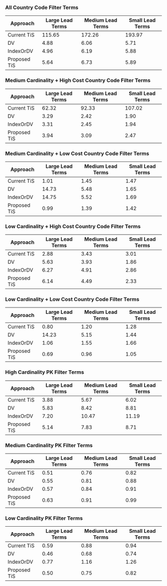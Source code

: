 ### All Country Code Filter Terms
| Approach | Large Lead Terms | Medium Lead Terms | Small Lead Terms |
|---|---|---|---|
| Current TiS | 115.65 | 172.26 | 193.97 |
| DV | 4.88 | 6.06 | 5.71 |
| IndexOrDV | 4.96 | 6.19 | 5.88 |
| Proposed TiS | 5.64 | 6.73 | 5.89 |
### Medium Cardinality + High Cost Country Code Filter Terms
| Approach | Large Lead Terms | Medium Lead Terms | Small Lead Terms |
|---|---|---|---|
| Current TiS | 62.32 | 92.33 | 107.02 |
| DV | 3.29 | 2.42 | 1.90 |
| IndexOrDV | 3.31 | 2.45 | 1.94 |
| Proposed TiS | 3.94 | 3.09 | 2.47 |
### Medium Cardinality + Low Cost Country Code Filter Terms
| Approach | Large Lead Terms | Medium Lead Terms | Small Lead Terms |
|---|---|---|---|
| Current TiS | 1.01 | 1.45 | 1.47 |
| DV | 14.73 | 5.48 | 1.65 |
| IndexOrDV | 14.75 | 5.52 | 1.69 |
| Proposed TiS | 0.99 | 1.39 | 1.42 |
### Low Cardinality + High Cost Country Code Filter Terms
| Approach | Large Lead Terms | Medium Lead Terms | Small Lead Terms |
|---|---|---|---|
| Current TiS | 2.88 | 3.43 | 3.01 |
| DV | 5.63 | 3.93 | 1.86 |
| IndexOrDV | 6.27 | 4.91 | 2.86 |
| Proposed TiS | 6.14 | 4.49 | 2.33 |
### Low Cardinality + Low Cost Country Code Filter Terms
| Approach | Large Lead Terms | Medium Lead Terms | Small Lead Terms |
|---|---|---|---|
| Current TiS | 0.80 | 1.20 | 1.28 |
| DV | 14.23 | 5.15 | 1.44 |
| IndexOrDV | 1.06 | 1.55 | 1.66 |
| Proposed TiS | 0.69 | 0.96 | 1.05 |
### High Cardinality PK Filter Terms
| Approach | Large Lead Terms | Medium Lead Terms | Small Lead Terms |
|---|---|---|---|
| Current TiS | 3.88 | 5.67 | 6.02 |
| DV | 5.83 | 8.42 | 8.81 |
| IndexOrDV | 7.20 | 10.47 | 11.19 |
| Proposed TiS | 5.14 | 7.83 | 8.71 |
### Medium Cardinality PK Filter Terms
| Approach | Large Lead Terms | Medium Lead Terms | Small Lead Terms |
|---|---|---|---|
| Current TiS | 0.51 | 0.76 | 0.82 |
| DV | 0.55 | 0.81 | 0.88 |
| IndexOrDV | 0.57 | 0.84 | 0.91 |
| Proposed TiS | 0.63 | 0.91 | 0.99 |
### Low Cardinality PK Filter Terms
| Approach | Large Lead Terms | Medium Lead Terms | Small Lead Terms |
|---|---|---|---|
| Current TiS | 0.59 | 0.88 | 0.94 |
| DV | 0.46 | 0.68 | 0.74 |
| IndexOrDV | 0.77 | 1.16 | 1.26 |
| Proposed TiS | 0.50 | 0.75 | 0.82 |